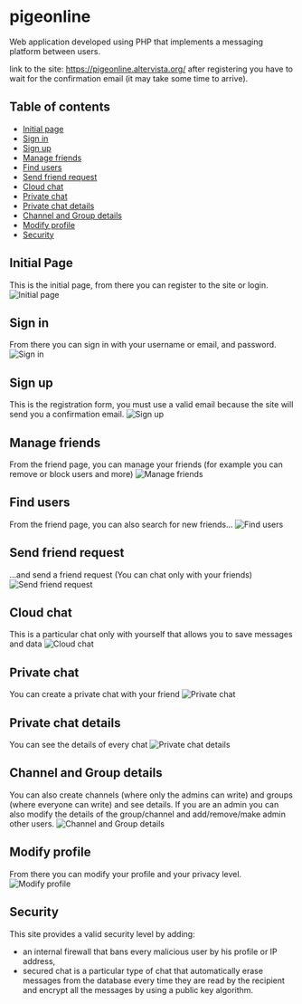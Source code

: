 # pigeonline

Web application developed using PHP that implements a messaging platform between users.

link to the site: https://pigeonline.altervista.org/
after registering you have to wait for the confirmation email (it may take some time to arrive).

## Table of contents
* [Initial page](#initial-page)
* [Sign in](#sign-in)
* [Sign up](#sign-up)
* [Manage friends](#manage-friends)
* [Find users](#find-users)
* [Send friend request](#send-friend-request)
* [Cloud chat](#cloud-chat)
* [Private chat](#private-chat)
* [Private chat details](#private-chat-details)
* [Channel and Group details](#channel-and-group-details)
* [Modify profile](#modify-profile)
* [Security](#security)

## Initial Page
This is the initial page, from there you can register to the site or login. 
![Initial page](./imgExample/01InitialPage.png)

## Sign in
From there you can sign in with your username or email, and password.
![Sign in](./imgExample/02LogIn.png)

## Sign up
This is the registration form, you must use a valid email because the site will send you a confirmation email.
![Sign up](./imgExample/03SignUp.png)

## Manage friends
From the friend page, you can manage your friends (for example you can remove or block users and more)
![Manage friends](./imgExample/04ManageFriends.png)

## Find users
From the friend page, you can also search for new friends...
![Find users](./imgExample/05FindUsers.png)

## Send friend request
...and send a friend request (You can chat only with your friends)
![Send friend request](./imgExample/06SendFriendRequest.png)

## Cloud chat
This is a particular chat only with yourself that allows you to save messages and data
![Cloud chat](./imgExample/07CloudChat.png)

## Private chat
You can create a private chat with your friend
![Private chat](./imgExample/08PrivateChat.png)

## Private chat details
You can see the details of every chat
![Private chat details](./imgExample/09PrivateChatDetails.png)

## Channel and Group details
You can also create channels (where only the admins can write) and groups (where everyone can write) and see details. If you are an admin you can also modify the details of the group/channel and add/remove/make admin other users.
![Channel and Group details](./imgExample/10ChannelGroupDetails.png)

## Modify profile
From there you can modify your profile and your privacy level.
![Modify profile](./imgExample/11ModifyProfile.png)

## Security
This site provides a valid security level by adding:
* an internal firewall that bans every malicious user by his profile or IP address,
* secured chat is a particular type of chat that automatically erase messages from the database every time they are read by the recipient and encrypt all the messages by using a public key algorithm.
